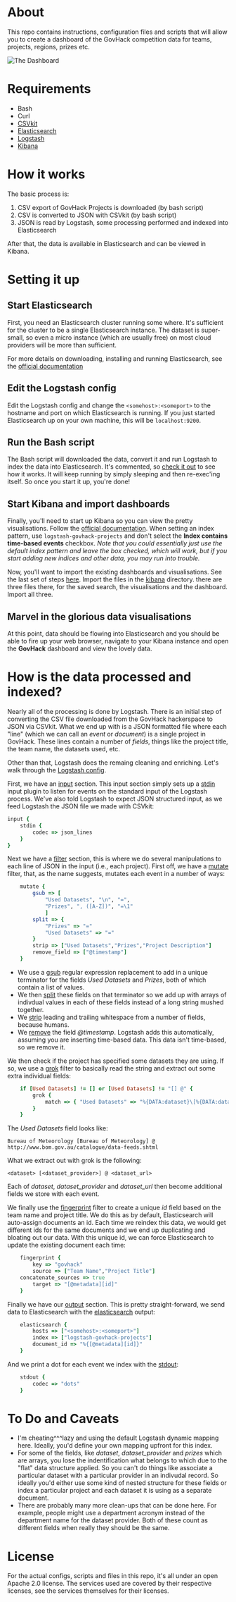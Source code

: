 # About

This repo contains instructions, configuration files and scripts that
will allow you to create a dashboard of the GovHack competition data
for teams, projects, regions, prizes etc.

![The Dashboard](Screenshot1.png)

# Requirements

* Bash
* Curl
* [CSVkit](https://github.com/wireservice/csvkit)
* [Elasticsearch](https://elastic.co/products/elasticsearch)
* [Logstash](https://elastic.co/products/logstash)
* [Kibana](https://elastic.co/products/logstas)

# How it works

The basic process is:

1. CSV export of GovHack Projects is downloaded (by bash script)
2. CSV is converted to JSON with CSVkit (by bash script)
3. JSON is read by Logstash, some processing performed and indexed
   into Elasticsearch

After that, the data is available in Elasticsearch and can be viewed
in Kibana.

# Setting it up

## Start Elasticsearch

First, you need an Elasticsearch cluster running some where.  It's
sufficient for the cluster to be a single Elasticsearch instance.  The
dataset is super-small, so even a micro instance (which are usually
free) on most cloud providers will be more than sufficient.

For more details on downloading, installing and running Elasticsearch,
see the
[official documentation](https://www.elastic.co/guide/en/elasticsearch/reference/2.3/_installation.html)

## Edit the Logstash config

Edit the Logstash config and change the `<somehost>:<someport>` to the
hostname and port on which Elasticsearch is running.  If you just
started Elasticsearch up on your own machine, this will be `localhost:9200`.

## Run the Bash script

The Bash script will downloaded the data, convert it and run Logstash
to index the data into Elasticsearch.  It's commented, so
[check it out](govhack.sh) to see how it works.  It will keep running
by simply sleeping and then re-exec'ing itself.  So once you start it
up, you're done!

## Start Kibana and import dashboards

Finally, you'll need to start up Kibana so you can view the pretty
visualisations. Follow the
[official documentation](https://www.elastic.co/guide/en/kibana/4.5/setup.html#explore). When
setting an index pattern, use `logstash-govhack-projects` and don't
select the **Index contains time-based events** checkbox.  _Note that
you could essentially just use the default index pattern and leave the
box checked, which will work, but if you start adding new indices and
other data, you may run into trouble._

Now, you'll want to import the existing dashboards and
visualisations.  See the last set of steps
[here](https://www.elastic.co/guide/en/kibana/4.5/managing-saved-objects.html).
Import the files in the [kibana](kibana) directory.  there are three
files there, for the saved search, the visualisations and the
dashboard.  Import all three.


## Marvel in the glorious data visualisations

At this point, data should be flowing into Elasticsearch and you
should be able to fire up your web browser, navigate to your Kibana
instance and open the **GovHack** dashboard and view the lovely data.


# How is the data processed and indexed?

Nearly all of the processing is done by Logstash.  There is an initial
step of converting the CSV file downloaded from the GovHack
hackerspace to JSON via CSVkit. What we end up with is a JSON
formatted file where each "line" (which we can call an _event_ or
_document_) is a single project in GovHack.  These lines contain a
number of _fields_, things like the project title, the team name, the
datasets used, etc.

Other than that, Logstash does the remaing cleaning and enriching. Let's walk through the
[Logstash config](logstash/logstash-govhack.conf).

First, we have an [input](https://www.elastic.co/guide/en/logstash/2.3/input-plugins.html) section.  This input section simply sets
up a [stdin](https://www.elastic.co/guide/en/logstash/2.3/plugins-inputs-stdin.html) input plugin to listen for events on the standard input
of the Logstash process.  We've also told Logstash to expect JSON
structured input, as we feed Logstash the JSON file we made with
CSVkit:

``` ruby
input {
    stdin {
        codec => json_lines
    }
}
```

Next we have a [filter](https://www.elastic.co/guide/en/logstash/2.3/filter-plugins.html) section, this is where we do several
manipulations to each line of JSON in the input (i.e., each project).
First off, we have a [mutate](https://www.elastic.co/guide/en/logstash/2.3/plugins-filters-mutate.html) filter, that, as the name suggests,
mutates each event in a number of ways:

``` ruby
    mutate {
        gsub => [
            "Used Datasets", "\n", "=",
            "Prizes", ", ([A-Z])", "=\1"
            ]
        split => {
            "Prizes" => "="
            "Used Datasets" => "="
        }
        strip => ["Used Datasets","Prizes","Project Description"]
        remove_field => ["@timestamp"]
    }
```

* We use a [gsub](https://www.elastic.co/guide/en/logstash/2.3/plugins-filters-mutate.html#plugins-filters-mutate-gsub) regular expression replacement to add in a unique
  terminator for the fields _Used Datasets_ and _Prizes_, both of
  which contain a list of values.
* We then [split](https://www.elastic.co/guide/en/logstash/2.3/plugins-filters-mutate.html#plugins-filters-mutate-split) these fields on that terminator so we add up with
  arrays of indivdual values in each of these fields instead of a
  long string mushed together.
* We [strip](https://www.elastic.co/guide/en/logstash/2.3/plugins-filters-mutate.html#plugins-filters-mutate-strip) leading and trailing whitespace from a number of fields,
  because humans.
* We [remove](https://www.elastic.co/guide/en/logstash/2.3/plugins-filters-mutate.html#plugins-filters-mutate-remove_field) the field _@timestamp_.  Logstash adds this automatically,
  assuming you are inserting time-based data.  This data isn't
  time-based, so we remove it.

We then check if the project has specified some datasets they are
using.  If so, we use a [grok](https://www.elastic.co/guide/en/logstash/2.3/plugins-filters-grok.html) filter to basically read the string and
extract out some extra individual fields:

``` ruby
    if [Used Datasets] != [] or [Used Datasets] != "[] @" {
        grok {
            match => { "Used Datasets" => "%{DATA:dataset}\[%{DATA:dataset_provider}\] @ %{GREEDYDATA:dataset_url}" }
        }
    }
```

The _Used Datasets_ field looks like:

```
Bureau of Meteorology [Bureau of Meteorology] @ http://www.bom.gov.au/catalogue/data-feeds.shtml
```

What we extract out with grok is the following:

```
<dataset> [<dataset_provider>] @ <dataset_url>
```

Each of _dataset_, _dataset\_provider_ and _dataset\_url_ then become
additional fields we store with each event.

We finally use the [fingerprint](https://www.elastic.co/guide/en/logstash/2.3/plugins-filters-fingerprint.html) filter to create a unique _id_ field
based on the team name and project title.  We do this as by default,
Elasticsearch will auto-assign documents an id.  Each time we reindex
this data, we would get different ids for the same documents and we
end up duplicating and bloating out our data.  With this unique id, we
can force Elasticsearch to update the existing document each time:

``` ruby
    fingerprint {
        key => "govhack"
        source => ["Team Name","Project Title"]
	concatenate_sources => true
        target => "[@metadata][id]"
    }
```

Finally we have our [output](https://www.elastic.co/guide/en/logstash/2.3/output-plugins.html) section.  This is pretty
straight-forward, we send data to Elasticsearch with the
[elasticsearch](https://www.elastic.co/guide/en/logstash/2.3/plugins-outputs-elasticsearch.html) output:

``` ruby
    elasticsearch {
        hosts => ["<somehost>:<someport>"]
        index => ["logstash-govhack-projects"]
        document_id => "%{[@metadata][id]}"
    }
```

And we print a dot for each event we index with the [stdout](https://www.elastic.co/guide/en/logstash/2.3/plugins-outputs-stdout.html):

```ruby
    stdout {
        codec => "dots"
    }
```

# To Do and Caveats

* I'm cheating^^^lazy and using the default Logstash dynamic mapping
  here. Ideally, you'd define your own mapping upfront for this index.
* For some of the fields, like _dataset_, _dataset\_provider_ and _prizes_ which are
  arrays, you lose the indentification what belongs to which due to
  the "flat" data structure applied.  So you can't do things like
  associate a particular dataset with a particular provider in an
  indivudal record. So ideally you'd either use some kind of nested
  structure for these fields or index a particular project and each
  dataset it is using as a separate document.
* There are probably many more clean-ups that can be done here. For example, people might use a department acronym instead of the department name for the dataset provider. Both of these count as different fields when really they should be the same.  

# License

For the actual configs, scripts and files in this repo, it's all under
an open Apache 2.0 license. The services used are covered by their
respective licenses, see the services themselves for their licenses.
